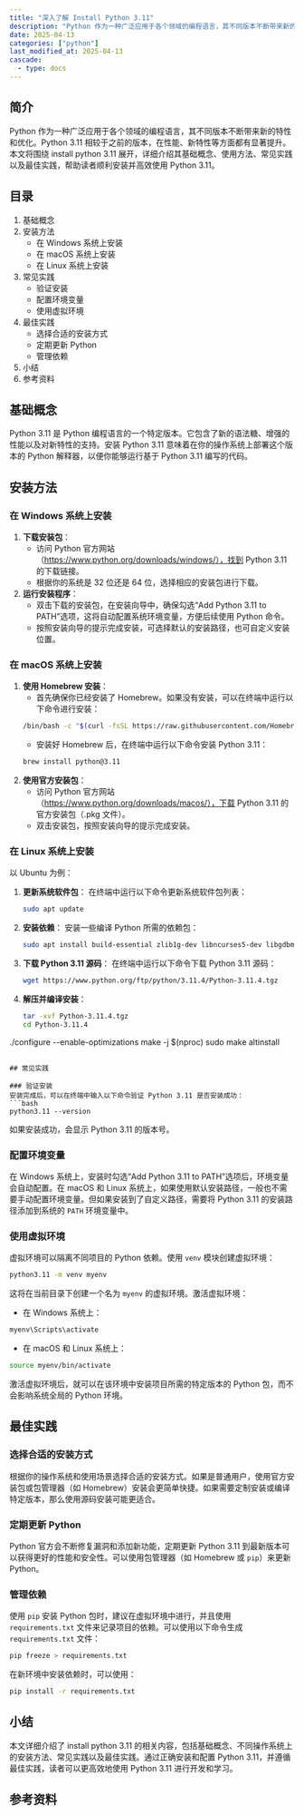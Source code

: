 ```yaml
---
title: "深入了解 Install Python 3.11"
description: "Python 作为一种广泛应用于各个领域的编程语言，其不同版本不断带来新的特性和优化。Python 3.11 相较于之前的版本，在性能、新特性等方面都有显著提升。本文将围绕 install python 3.11 展开，详细介绍其基础概念、使用方法、常见实践以及最佳实践，帮助读者顺利安装并高效使用 Python 3.11。"
date: 2025-04-13
categories: ["python"]
last_modified_at: 2025-04-13
cascade:
  - type: docs
---
```



## 简介
Python 作为一种广泛应用于各个领域的编程语言，其不同版本不断带来新的特性和优化。Python 3.11 相较于之前的版本，在性能、新特性等方面都有显著提升。本文将围绕 install python 3.11 展开，详细介绍其基础概念、使用方法、常见实践以及最佳实践，帮助读者顺利安装并高效使用 Python 3.11。

<!-- more -->
## 目录
1. 基础概念
2. 安装方法
    - 在 Windows 系统上安装
    - 在 macOS 系统上安装
    - 在 Linux 系统上安装
3. 常见实践
    - 验证安装
    - 配置环境变量
    - 使用虚拟环境
4. 最佳实践
    - 选择合适的安装方式
    - 定期更新 Python
    - 管理依赖
5. 小结
6. 参考资料

## 基础概念
Python 3.11 是 Python 编程语言的一个特定版本。它包含了新的语法糖、增强的性能以及对新特性的支持。安装 Python 3.11 意味着在你的操作系统上部署这个版本的 Python 解释器，以便你能够运行基于 Python 3.11 编写的代码。

## 安装方法

### 在 Windows 系统上安装
1. **下载安装包**：
   - 访问 Python 官方网站（https://www.python.org/downloads/windows/），找到 Python 3.11 的下载链接。
   - 根据你的系统是 32 位还是 64 位，选择相应的安装包进行下载。
2. **运行安装程序**：
   - 双击下载的安装包，在安装向导中，确保勾选“Add Python 3.11 to PATH”选项，这将自动配置系统环境变量，方便后续使用 Python 命令。
   - 按照安装向导的提示完成安装，可选择默认的安装路径，也可自定义安装位置。

### 在 macOS 系统上安装
1. **使用 Homebrew 安装**：
   - 首先确保你已经安装了 Homebrew。如果没有安装，可以在终端中运行以下命令进行安装：
   ```bash
   /bin/bash -c "$(curl -fsSL https://raw.githubusercontent.com/Homebrew/install/HEAD/install.sh)"
   ```
   - 安装好 Homebrew 后，在终端中运行以下命令安装 Python 3.11：
   ```bash
   brew install python@3.11
   ```
2. **使用官方安装包**：
   - 访问 Python 官方网站（https://www.python.org/downloads/macos/），下载 Python 3.11 的官方安装包（.pkg 文件）。
   - 双击安装包，按照安装向导的提示完成安装。

### 在 Linux 系统上安装
以 Ubuntu 为例：
1. **更新系统软件包**：
   在终端中运行以下命令更新系统软件包列表：
   ```bash
   sudo apt update
   ```
2. **安装依赖**：
   安装一些编译 Python 所需的依赖包：
   ```bash
   sudo apt install build-essential zlib1g-dev libncurses5-dev libgdbm-dev libnss3-dev libssl-dev libreadline-dev libffi-dev wget
   ```
3. **下载 Python 3.11 源码**：
   在终端中运行以下命令下载 Python 3.11 源码：
   ```bash
   wget https://www.python.org/ftp/python/3.11.4/Python-3.11.4.tgz
   ```
4. **解压并编译安装**：
   ```bash
   tar -xvf Python-3.11.4.tgz
   cd Python-3.11.4
  ./configure --enable-optimizations
   make -j $(nproc)
   sudo make altinstall
   ```

## 常见实践

### 验证安装
安装完成后，可以在终端中输入以下命令验证 Python 3.11 是否安装成功：
```bash
python3.11 --version
```
如果安装成功，会显示 Python 3.11 的版本号。

### 配置环境变量
在 Windows 系统上，安装时勾选“Add Python 3.11 to PATH”选项后，环境变量会自动配置。在 macOS 和 Linux 系统上，如果使用默认安装路径，一般也不需要手动配置环境变量。但如果安装到了自定义路径，需要将 Python 3.11 的安装路径添加到系统的 `PATH` 环境变量中。

### 使用虚拟环境
虚拟环境可以隔离不同项目的 Python 依赖。使用 `venv` 模块创建虚拟环境：
```bash
python3.11 -m venv myenv
```
这将在当前目录下创建一个名为 `myenv` 的虚拟环境。激活虚拟环境：
- 在 Windows 系统上：
```bash
myenv\Scripts\activate
```
- 在 macOS 和 Linux 系统上：
```bash
source myenv/bin/activate
```
激活虚拟环境后，就可以在该环境中安装项目所需的特定版本的 Python 包，而不会影响系统全局的 Python 环境。

## 最佳实践

### 选择合适的安装方式
根据你的操作系统和使用场景选择合适的安装方式。如果是普通用户，使用官方安装包或包管理器（如 Homebrew）安装会更简单快捷。如果需要定制安装或编译特定版本，那么使用源码安装可能更适合。

### 定期更新 Python
Python 官方会不断修复漏洞和添加新功能，定期更新 Python 3.11 到最新版本可以获得更好的性能和安全性。可以使用包管理器（如 Homebrew 或 `pip`）来更新 Python。

### 管理依赖
使用 `pip` 安装 Python 包时，建议在虚拟环境中进行，并且使用 `requirements.txt` 文件来记录项目的依赖。可以使用以下命令生成 `requirements.txt` 文件：
```bash
pip freeze > requirements.txt
```
在新环境中安装依赖时，可以使用：
```bash
pip install -r requirements.txt
```

## 小结
本文详细介绍了 install python 3.11 的相关内容，包括基础概念、不同操作系统上的安装方法、常见实践以及最佳实践。通过正确安装和配置 Python 3.11，并遵循最佳实践，读者可以更高效地使用 Python 3.11 进行开发和学习。

## 参考资料